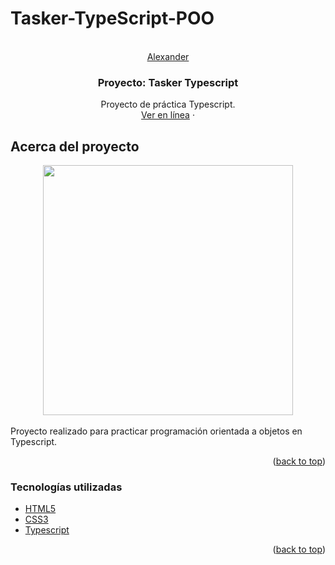 # Tasker-TypeScript-POO

<br />
<div align="center" id="top">
  <a href="https://github.com/othneildrew/Best-README-Template">
    Alexander
  </a>

  <h3 align="center">Proyecto: Tasker Typescript </h3>

  <p align="center">
    Proyecto de práctica Typescript.
    <br />
    <a href="https://agitated-hugle-62c377.netlify.app/">Ver en línea</a>
    ·
  </p>
</div>

<!-- ABOUT THE PROJECT -->
## Acerca del proyecto

<div align="center">
    <img src="https://i.postimg.cc/nLL3T99V/image.png" width="400px"</img> 
</div>

<br/>
Proyecto realizado para practicar programación orientada a objetos en Typescript.

<p align="right">(<a href="#top">back to top</a>)</p>

### Tecnologías utilizadas

* [HTML5](https://developer.mozilla.org/es/docs/Web/HTML)
* [CSS3](https://developer.mozilla.org/es/docs/Web/CSS)
* [Typescript](https://www.typescriptlang.org/)


<p align="right">(<a href="#top">back to top</a>)</p>
